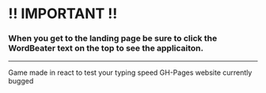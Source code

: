 # !! IMPORTANT !! 
### When you get to the landing page be sure to click the **WordBeater** text on the top to see the applicaiton. 
<hr />
Game made in react to test your typing speed  
GH-Pages website currently bugged

